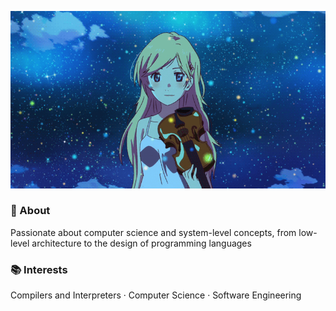 ![yourlieinapril](kaori.gif)

### 🧾 About
Passionate about computer science and system-level concepts, from low-level architecture to the design of programming languages

### 📚 Interests
Compilers and Interpreters · Computer Science · Software Engineering
